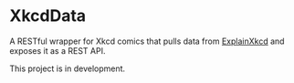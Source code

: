 # XkcdData
A RESTful wrapper for Xkcd comics that pulls data from [ExplainXkcd](http://www.explainxkcd.com/wiki/index.php/Main_Page) and exposes it as a REST API. 

This project is in development. 
